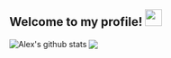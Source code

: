 
## Welcome to my profile! <img src="https://raw.githubusercontent.com/MartinHeinz/MartinHeinz/master/wave.gif" width="30px">


<p allight="center">
   <img align="center" src="https://github-readme-stats.vercel.app/api?username=alexwholland&show_icons=true&theme=radical&hide=prs,contribs&hide_border=true" alt="Alex's github stats"/>
 <img align="center" src="https://github-readme-stats.vercel.app/api/top-langs/?username=alexwholland&theme=radical&hide_langs_below=1&layout=compact&hide_border=true" />
  </p>
